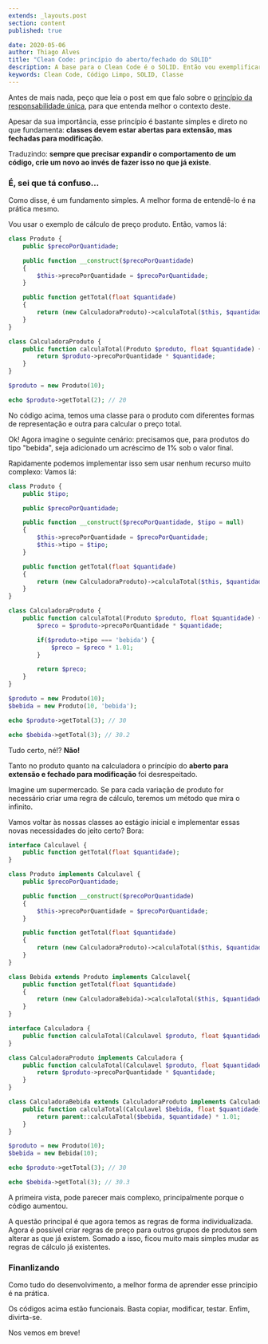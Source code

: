 ```yaml
---
extends: _layouts.post
section: content
published: true

date: 2020-05-06
author: Thiago Alves
title: "Clean Code: princípio do aberto/fechado do SOLID"
description: A base para o Clean Code é o SOLID. Então vou exemplificar o que a segunda letra do acrônimo ensina.
keywords: Clean Code, Código Limpo, SOLID, Classe
---
```


Antes de mais nada, peço que leia o post em que falo sobre o [princípio da responsabilidade única](/blog/clean-code-principio-da-responsabilidade-unica-do-solid), para que entenda melhor o contexto deste.

Apesar da sua importância, esse princípio é bastante simples e direto no que fundamenta: **classes devem estar abertas para extensão, mas fechadas para modificação**.

Traduzindo: **sempre que precisar expandir o comportamento de um código, crie um novo ao invés de fazer isso no que já existe**.

### É, sei que tá confuso...

Como disse, é um fundamento simples. A melhor forma de entendê-lo é na prática mesmo. 

Vou usar o exemplo de cálculo de preço produto. Então, vamos lá:

```php
class Produto {
    public $precoPorQuantidade;

    public function __construct($precoPorQuantidade)
    {
        $this->precoPorQuantidade = $precoPorQuantidade;
    }

    public function getTotal(float $quantidade)
    {
        return (new CalculadoraProduto)->calculaTotal($this, $quantidade);
    }
}

class CalculadoraProduto {
    public function calculaTotal(Produto $produto, float $quantidade) {
        return $produto->precoPorQuantidade * $quantidade;
    }
}

$produto = new Produto(10);

echo $produto->getTotal(2); // 20
```

No código acima, temos uma classe para o produto com diferentes formas de representação e outra para calcular o preço total. 

Ok! Agora imagine o seguinte cenário: precisamos que, para produtos do tipo "bebida", seja adicionado um acréscimo de 1% sob o valor final.

Rapidamente podemos implementar isso sem usar nenhum recurso muito complexo: Vamos lá:

```php
class Produto {
    public $tipo;

    public $precoPorQuantidade;

    public function __construct($precoPorQuantidade, $tipo = null)
    {
        $this->precoPorQuantidade = $precoPorQuantidade;
        $this->tipo = $tipo;
    }

    public function getTotal(float $quantidade)
    {
        return (new CalculadoraProduto)->calculaTotal($this, $quantidade);
    }
}

class CalculadoraProduto {
    public function calculaTotal(Produto $produto, float $quantidade) {
        $preco = $produto->precoPorQuantidade * $quantidade;

        if($produto->tipo === 'bebida') {
            $preco = $preco * 1.01;
        }

        return $preco;
    }
}

$produto = new Produto(10);
$bebida = new Produto(10, 'bebida');

echo $produto->getTotal(3); // 30

echo $bebida->getTotal(3); // 30.2
```

Tudo certo, né!? **Não!**

Tanto no produto quanto na calculadora o princípio do **aberto para extensão e fechado para modificação** foi desrespeitado. 

Imagine um supermercado. Se para cada variação de produto for necessário criar uma regra de cálculo, teremos um método que mira o infinito.

Vamos voltar às nossas classes ao estágio inicial e implementar essas novas necessidades do jeito certo? Bora:

```php
interface Calculavel {
    public function getTotal(float $quantidade);
}

class Produto implements Calculavel {
    public $precoPorQuantidade;

    public function __construct($precoPorQuantidade)
    {
        $this->precoPorQuantidade = $precoPorQuantidade;
    }

    public function getTotal(float $quantidade)
    {
        return (new CalculadoraProduto)->calculaTotal($this, $quantidade);
    }
}

class Bebida extends Produto implements Calculavel{
    public function getTotal(float $quantidade)
    {
        return (new CalculadoraBebida)->calculaTotal($this, $quantidade);
    }
}

interface Calculadora {
    public function calculaTotal(Calculavel $produto, float $quantidade);
}

class CalculadoraProduto implements Calculadora {
    public function calculaTotal(Calculavel $produto, float $quantidade) {
        return $produto->precoPorQuantidade * $quantidade;
    }
}

class CalculadoraBebida extends CalculadoraProduto implements Calculadora {
    public function calculaTotal(Calculavel $bebida, float $quantidade) {
        return parent::calculaTotal($bebida, $quantidade) * 1.01;
    }
}

$produto = new Produto(10);
$bebida = new Bebida(10);

echo $produto->getTotal(3); // 30

echo $bebida->getTotal(3); // 30.3
```

A primeira vista, pode parecer mais complexo, principalmente porque o código aumentou. 

A questão principal é que agora temos as regras de forma individualizada. Agora é possível criar regras de preço para outros grupos de produtos sem alterar as que já existem. Somado a isso, ficou muito mais simples mudar as regras de cálculo já existentes.

### Finanlizando

Como tudo do desenvolvimento, a melhor forma de aprender esse princípio é na prática. 

Os códigos acima estão funcionais. Basta copiar, modificar, testar. Enfim, divirta-se.

Nos vemos em breve!
